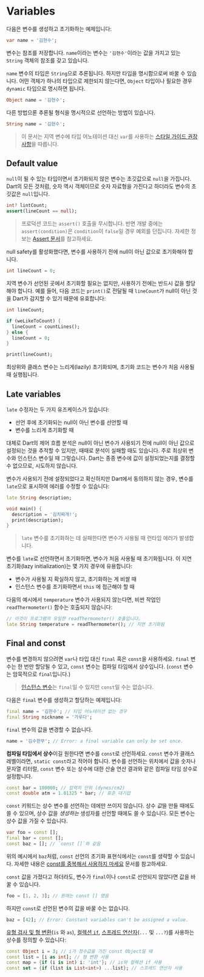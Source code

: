 # Variables

다음은 변수를 생성하고 초기화하는 예제입니다:

```dart
var name = '김현수';
```

변수는 참조를 저장합니다. `name`이라는 변수는 `'김현수'`이라는 값을 가지고 있는 `String` 객체의 참조를 갖고 있습니다.

`name` 변수의 타입은 `String`으로 추론됩니다. 하지만 타입을 명시함으로써 바꿀 수 있습니다. 어떤 객체가 하나의 타입으로 제한되지 않는다면, `Object` 타입이나 필요한 경우 `dynamic` 타입으로 명시하면 됩니다.

```dart
Object name = '김현수';
```

다른 방법으론 추론될 형식을 명시적으로 선언하는 방법이 있습니다.

```dart
String name = '김현수';
```

> 이 문서는 지역 변수에 타입 어노테이션 대신 `var`를 사용하는 [스타일 가이드 권장사항](https://dart.dev/guides/language/effective-dart/design#types)을 따릅니다.

## Default value

`null`이 될 수 있는 타입이면서 초기화되지 않은 변수는 초깃값으로 `null`을 가집니다. Dart의 모든 것처럼, 숫자 역시 객체이므로 숫자 자료형을 가진다고 하더라도 변수의 초깃값은 `null`입니다.

```dart
int? lintCount;
assert(lineCount == null);
```

> 프로덕션 코드는 `assert()` 호출을 무시합니다. 반면 개발 중에는 `assert(condition)`은 `condition`이 `false`일 경우 예외를 던집니다. 자세한 정보는 [Assert 문서](https://dart.dev/language/control-flow#assert)를 참고하세요.

null safety를 활성화했다면, 변수를 사용하기 전에 null이 아닌 값으로 초기화해야 합니다.

```dart
int lineCount = 0;
```

지역 변수가 선언된 곳에서 초기화할 필요는 없지만, 사용하기 전에는 반드시 값을 할당해야 합니다. 예를 들어, 다음 코드는 `print()`로 전달될 때 `lineCount`가 null이 아닌 것을 Dart가 감지할 수 있기 때문에 유효합니다:

```dart
int lineCount;

if (weLikeToCount) {
  lineCount = countLines();
} else {
  lineCount = 0;
}

print(lineCount);
```

최상위와 클래스 변수는 느리게(lazily) 초기화되며, 초기화 코드는 변수가 처음 사용될 때 실행됩니다.

## Late variables

`late` 수정자는 두 가지 유즈케이스가 있습니다:

- 선언 후에 초기화되는 null이 아닌 변수를 선언할 때
- 변수를 느리게 초기화할 때

대체로 Dart의 제어 흐름 분석은 null이 아닌 변수가 사용되기 전에 null이 아닌 값으로 설정되는 것을 추적할 수 있지만, 때때로 분석이 실패할 때도 있습니다. 주로 최상위 변수와 인스턴스 변수일 때 그렇습니다. Dart는 종종 변수에 값이 설정되었는지를 결정할 수 없으므로, 시도하지 않습니다.

변수가 사용되기 전에 설정되었다고 확신하지만 Dart에서 동의하지 않는 경우, 변수를 `late`으로 표시하여 에러를 수정할 수 있습니다:

```dart
late String description;

void main() {
  description = '김치찌개!';
  print(description);
}
```

> `late` 변수를 초기화하는 데 실패한다면 변수가 사용될 때 런타임 에러가 발생합니다.

변수를 `late`로 선언하면서 초기화하면, 변수가 처음 사용될 때 초기화됩니다. 이 지연 초기화(lazy initialization)는 몇 가지 경우에 유용합니다:

- 변수가 사용될 지 확실하지 않고, 초기화하는 게 비쌀 때
- 인스턴스 변수를 초기화하면서 `this` 에 접근해야 할 때

다음의 예시에서 `temperature` 변수가 사용되지 않는다면, 비싼 작업인 `readThermometer()` 함수는 호출되지 않습니다:

```dart
// 이것이 프로그램의 유일한 readThermometer() 호출입니다.
late String temperature = readThermometer(); // 지연 초기화됨
```

## Final and const

변수를 변경하지 않으려면 `var`나 타입 대신 `final` 혹은 `const`을 사용하세요. `final` 변수는 한 번만 할당될 수 있고, `const` 변수는 컴파일 타임에서 상수입니다. (`const` 변수는 암묵적으로 `final`입니다.)

> [인스턴스 변수](https://dart.dev/language/classes#instance-variables)는 `final`일 수 있지만 `const`일 수는 없습니다.

다음은 `final` 변수를 생성하고 할당하는 예제입니다:

```dart
final name = '김현수'; // 타입 어노테이션 없는 경우
final String nickname = '가루다';
```

`final` 변수의 값을 변경할 수 없습니다.

```dart
name = '김수한무'; // Error: a final variable can only be set once.
```

**컴파일 타임에서 상수**이길 원한다면 변수를 `const`로 선언하세요. `const` 변수가 클래스 레벨이라면, `static const`라고 적어야 합니다. 변수를 선언하는 위치에서 값을 숫자나 문자열 리터럴, `const` 변수 또는 상수에 대한 산술 연산 결과와 같은 컴파일 타임 상수로 설정합니다.

```dart
const bar = 100000; // 압력의 단위 (dynes/cm2)
const double atm = 1.01325 * bar; // 표준 대기압
```

`const` 키워드는 상수 변수를 선언하는 데에만 쓰이지 않습니다. 상수 *값*을 만들 때에도 쓸 수 있으며, 상수 값을 _생성하는_ 생성자를 선언할 때에도 쓸 수 있습니다. 모든 변수는 상수 값을 가질 수 있습니다.

```dart
var foo = const [];
final bar = const [];
const baz = []; // `const []`와 같음
```

위의 예시에서 `baz`처럼, `const` 선언의 초기화 표현식에서는 `const`를 생략할 수 있습니다. 자세한 내용은 [const를 중복해서 사용하지 마세요](https://dart.dev/guides/language/effective-dart/design#types) 문서를 참고하세요.

`const` 값을 가졌다고 하더라도, 변수가 `final`이나 `const`로 선언되지 않았다면 값을 바꿀 수 있습니다.

```dart
foo = [1, 2, 3]; // 원래는 const [] 였음
```

하지만 `const`로 선언된 변수의 값을 바꿀 수는 없습니다.

```dart
baz = [42]; // Error: Constant variables can't be assigned a value.
```

[유형 검사 및 형 변환](https://dart.dev/language/operators#type-test-operators)(`is` 와 `as`), [컬렉션 `if`](https://dart.dev/language/collections#collection-operators), [스프레드 연산자](https://dart.dev/language/collections#spread-operators)(`...` 및 `...?`)를 사용하는 상수를 정의할 수 있습니다:

```dart
const Object i = 3; // i가 정수값을 가진 const Object일 때
const list = [i as int]; // 형 변환 사용
const map = {if (i is int) i: 'int'}; // is와 컬렉션 if 사용
const set = {if (list is List<int>) ...list}; // 스프레드 연산자 사용
```
